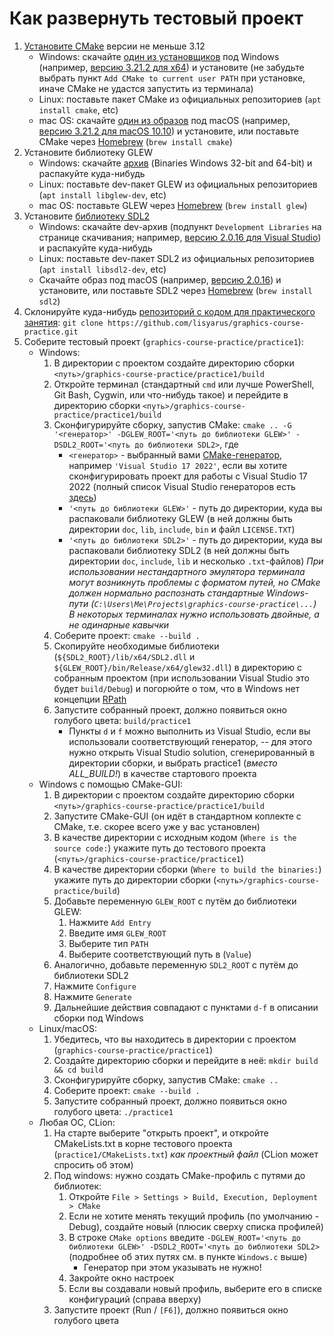 # Как развернуть тестовый проект

1. [Установите CMake](https://cmake.org/install/) версии не меньше 3.12
    * Windows: скачайте [один из установщиков](https://cmake.org/download/) под Windows (например, [версию 3.21.2 для x64](https://github.com/Kitware/CMake/releases/download/v3.21.2/cmake-3.21.2-windows-x86_64.msi)) и установите (не забудьте выбрать пункт `Add CMake to current user PATH` при установке, иначе CMake не удастся запустить из терминала)
    * Linux: поставьте пакет CMake из официальных репозиториев (`apt install cmake`, etc)
    * mac OS: скачайте [один из образов](https://cmake.org/download/) под macOS (например, [версию 3.21.2 для macOS 10.10](https://github.com/Kitware/CMake/releases/download/v3.21.2/cmake-3.21.2-macos10.10-universal.dmg)) и установите, или поставьте CMake через [Homebrew](https://brew.sh/) (`brew install cmake`)
2. Установите библиотеку GLEW
    * Windows: скачайте [архив](http://glew.sourceforge.net/) (Binaries	Windows 32-bit and 64-bit) и распакуйте куда-нибудь
    * Linux: поставьте dev-пакет GLEW из официальных репозиториев (`apt install libglew-dev`, etc)
    * mac OS: поставьте GLEW через [Homebrew](https://brew.sh/) (`brew install glew`)
3. Установите [библиотеку SDL2](https://www.libsdl.org/download-2.0.php)
    * Windows: скачайте dev-архив (подпункт `Development Libraries` на странице скачивания; например, [версию 2.0.16 для Visual Studio](https://www.libsdl.org/release/SDL2-devel-2.0.16-VC.zip)) и распакуйте куда-нибудь
    * Linux: поставьте dev-пакет SDL2 из официальных репозиториев (`apt install libsdl2-dev`, etc)
    * Скачайте образ под macOS (например, [версию 2.0.16](https://www.libsdl.org/release/SDL2-2.0.16.dmg)) и установите, или поставьте SDL2 через [Homebrew](https://brew.sh/) (`brew install sdl2`)
4. Склонируйте куда-нибудь [репозиторий с кодом для практического занятия](https://github.com/lisyarus/graphics-course-practice/tree/master/practice1):
    `git clone https://github.com/lisyarus/graphics-course-practice.git`
5. Соберите тестовый проект (`graphics-course-practice/practice1`):
    * Windows:
        1. В директории с проектом создайте директорию сборки `<путь>/graphics-course-practice/practice1/build`
        2. Откройте терминал (стандартный `cmd` или лучше PowerShell, Git Bash, Cygwin, или что-нибудь такое) и перейдите в директорию сборки `<путь>/graphics-course-practice/practice1/build`
        3. Сконфигурируйте сборку, запустив CMake: 
           `cmake .. -G '<генератор>' -DGLEW_ROOT='<путь до библиотеки GLEW>' -DSDL2_ROOT='<путь до библиотеки SDL2>`, где
            * `<генератор>` - выбранный вами [CMake-генератор](https://cmake.org/cmake/help/latest/manual/cmake-generators.7.html), например `'Visual Studio 17 2022'`, если вы хотите сконфигурировать проект для работы с Visual Studio 17 2022 (полный список Visual Studio генераторов есть [здесь](https://cmake.org/cmake/help/latest/manual/cmake-generators.7.html#visual-studio-generators))
            * `'<путь до библиотеки GLEW>'` - путь до директории, куда вы распаковали библиотеку GLEW (в ней должны быть директории `doc`, `lib`, `include`, `bin` и файл `LICENSE.TXT`)
            * `'<путь до библиотеки SDL2>'` - путь до директории, куда вы распаковали библиотеку SDL2 (в ней должны быть директории `doc`, `include`, `lib` и несколько `.txt`-файлов)
            _При использовании нестандартного эмулятора терминала могут возникнуть проблемы с форматом путей, но CMake должен нормально распознать стандартные Windows-пути (`C:\Users\Me\Projects\graphics-course-practice\...`)_
            _В некоторых терминалах нужно использовать двойные, а не одинарные кавычки_
        4. Соберите проект: `cmake --build .`
        5. Скопируйте необходимые библиотеки (`${SDL2_ROOT}/lib/x64/SDL2.dll` и `${GLEW_ROOT}/bin/Release/x64/glew32.dll`) в директорию с собранным проектом (при использовании Visual Studio это будет `build/Debug`) и погорюйте о том, что в Windows нет концепции [RPath](https://en.wikipedia.org/wiki/Rpath)
        6. Запустите собранный проект, должно появиться окно голубого цвета: `build/practice1`
            * Пункты `d` и `f` можно выполнить из Visual Studio, если вы использовали соответствующий генератор, -- для этого нужно открыть Visual Studio solution, сгенерированный в директории сборки, и выбрать practice1 (*вместо ALL_BUILD!*) в качестве стартового проекта
    * Windows с помощью CMake-GUI:
        1. В директории с проектом создайте директорию сборки `<путь>/graphics-course-practice/practice1/build`
        2. Запустите CMake-GUI (он идёт в стандартном коплекте с CMake, т.е. скорее всего уже у вас установлен)
        3. В качестве директории с исходным кодом (`Where is the source code:`) укажите путь до тестового проекта (`<путь>/graphics-course-practice/practice1`)
        4. В качестве директории сборки (`Where to build the binaries:`) укажите путь до директории сборки (`<путь>/graphics-course-practice/build`)
        5. Добавьте переменную `GLEW_ROOT` с путём до библиотеки GLEW:
            1. Нажмите `Add Entry`
            2. Введите имя `GLEW_ROOT`
            3. Выберите тип `PATH`
            4. Выберите соответствующий путь в (`Value`)
        6. Аналогично, добавьте переменную `SDL2_ROOT` с путём до библиотеки SDL2
        7. Нажмите `Configure`
        8. Нажмите `Generate`
        9. Дальнейшие действия совпадают с пунктами `d-f` в описании сборки под Windows
    * Linux/macOS:
        1. Убедитесь, что вы находитесь в директории с проектом (`graphics-course-practice/practice1`)
        2. Создайте директорию сборки и перейдите в неё: `mkdir build && cd build`
        3. Сконфигурируйте сборку, запустив CMake: `cmake ..`
        4. Соберите проект: `cmake --build .`
        5. Запустите собранный проект, должно появиться окно голубого цвета: `./practice1`
    * Любая ОС, CLion:
        1. На старте выберите "открыть проект", и откройте CMakeLists.txt в корне тестового проекта (`practice1/CMakeLists.txt`) *как проектный файл* (CLion может спросить об этом)
        2. Под windows: нужно создать CMake-профиль с путями до библиотек:
            1. Откройте `File > Settings > Build, Execution, Deployment > CMake`
            2. Если не хотите менять текущий профиль (по умолчанию - Debug), создайте новый (плюсик сверху списка профилей)
            3. В строке `CMake options` введите `-DGLEW_ROOT='<путь до библиотеки GLEW>' -DSDL2_ROOT='<путь до библиотеки SDL2>` (подробнее об этих путях см. в пункте `Windows.c` выше)
                * Генератор при этом указывать не нужно!
            4. Закройте окно настроек
            5. Если вы создавали новый профиль, выберите его в списке конфигураций (справа вверху)
        3. Запустите проект (Run / `[F6]`), должно появиться окно голубого цвета
